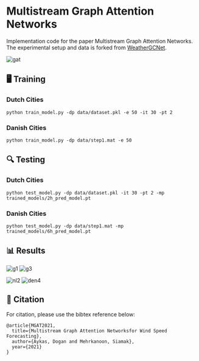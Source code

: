 # Multistream Graph Attention Networks

Implementation code for the paper Multistream Graph Attention Networks.
The experimental setup and data is forked from [WeatherGCNet](https://github.com/tstanczyk95/WeatherGCNet).

![gat](https://user-images.githubusercontent.com/38927466/129062241-cd8b1739-0fdc-49c4-9420-e48f8cbbd1b4.jpg)

## 🖥️ Training ##

### Dutch Cities ###
```
python train_model.py -dp data/dataset.pkl -e 50 -it 30 -pt 2
```

### Danish Cities ###
```
python train_model.py -dp data/step1.mat -e 50 
```

## 🔍 Testing ##

### Dutch Cities ###
```
python test_model.py -dp data/dataset.pkl -it 30 -pt 2 -mp trained_models/2h_pred_model.pt
```

### Danish Cities ###
```
python test_model.py -dp data/step1.mat -mp trained_models/6h_pred_model.pt
```

## 📊 Results ##

![g1](https://user-images.githubusercontent.com/38927466/129238554-d9d2f281-33ca-4fae-9bfc-d1dc2daa64c0.JPG)
![g3](https://user-images.githubusercontent.com/38927466/129238564-38c770ae-efe2-443c-8a7b-7674fce3bf33.JPG)


![nl2](https://user-images.githubusercontent.com/38927466/129239241-03e80bf5-1d2b-49c9-8399-c44704a5f773.JPG)
![den4](https://user-images.githubusercontent.com/38927466/129239245-cba8b82f-8422-4dab-9f58-eec0558c841e.jpg)

## 🔗 Citation ##
For citation, please use the bibtex reference below:

```
@article{MGAT2021,
  title={Multistream Graph Attention Networksfor Wind Speed Forecasting},
  author={Aykas, Dogan and Mehrkanoon, Siamak},
  year={2021}
}
```
